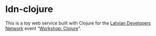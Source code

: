 # ldn-clojure

This is a toy web service built with Clojure for the
[Latvian Developers Network][ldn] event
“[Workshop: Clojure][event]”.

[ldn]: http://www.meetup.com/Latvian-Developers-Network/
[event]: http://www.meetup.com/Latvian-Developers-Network/events/113852292/
